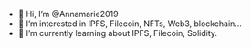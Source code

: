 - 👋 Hi, I’m @Annamarie2019
- 👀 I’m interested in IPFS, Filecoin, NFTs, Web3, blockchain...
- 🌱 I’m currently learning about IPFS, Filecoin, Solidity.

<!---
Annamarie2019/Annamarie2019 is a ✨ special ✨ repository because its `README.md` (this file) appears on your GitHub profile.
You can click the Preview link to take a look at your changes.
--->
